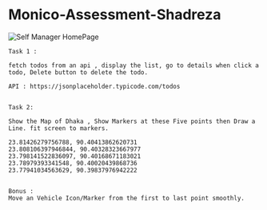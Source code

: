 # Monico-Assessment-Shadreza

![Self Manager HomePage](https://drive.google.com/file/d/1pC_On4owMCa7Cz3W2KWPNZS-unRtHnK7/view?usp=drive_link)

    Task 1 : 

    fetch todos from an api , display the list, go to details when click a todo, Delete button to delete the todo.

    API : https://jsonplaceholder.typicode.com/todos


    Task 2: 

    Show the Map of Dhaka , Show Markers at these Five points then Draw a Line. fit screen to markers.

    23.81426279756788, 90.40413862620731
    23.808106397946844, 90.40328323667977
    23.798141522836097, 90.40168671183021
    23.78979393341548, 90.40020439868736
    23.77941034563629, 90.39837976942222


    Bonus : 
    Move an Vehicle Icon/Marker from the first to last point smoothly. 

